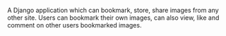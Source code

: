 A Django application which can bookmark, store, share images from any other site.
Users can bookmark their own images, can also view, like and comment on other users bookmarked images.
